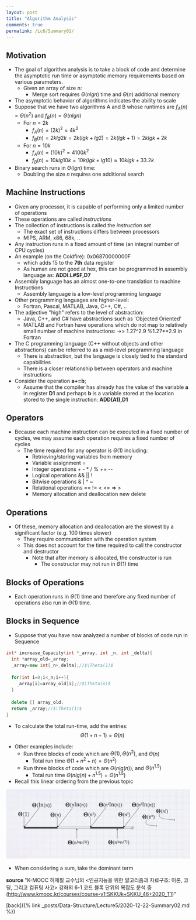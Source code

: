 ```yaml
---
layout: post
title: "Algorithm Analysis"
comments: true
permalink: /Lc6/Summary01/
---
```

## Motivation
- The goal of algorithm analysis is to take a block of code and determine the asymptotic run time or asymptotic memory requirements based on various parameters.
  - Given an array of size n:
    - Merge sort requires $\Theta(n lg n)$ time and $\Theta(n)$ additional memory
- The asymptotic behavior of algorithms indicates the ability to scale
- Suppose that we have two algorithms A and B whose runtimes are $f_{A}(n)=\Theta(n^2)$ and $f_{B}(n)=\Theta(n lg n)$
  - For $n=2k$
    - $f_{A}(n)=(2k)^2=4k^2$
    - $f_{B}(n)=2k lg 2k=2k (lg k+lg 2) = 2k(lg k+1)=2k lg k + 2k$
  - For $n=10k$
    - $f_{A}(n)=(10k)^2=4100k^2$
    - $f_{B}(n)=10k lg 10k=10k(lg k+lg 10)\approx 10k lg k+33.2k$
- Binary search runs in $\Theta(lg n)$ time:
  - Doubling the size _n_ requires one additional search
## Machine Instructions
- Given any processor, it is capable of performing only a limited number of operations
- These operations are called _instructions_
- The collection of instructions is called the _instruction set_
  - The exact set of instructions differs between processors
  - MIPS, ARM, x86, 68k, ..
- Any instruction runs in a fixed amount of time (an integral number of CPU cycles)
- An example (on the Coldfire): 0x06870000000F
  - which adds 15 to the **7th** data register
  - As human are not good at hex, this can be programmed in assembly language as: **ADDI.L#$F,D7**
- Assembly language has an almost one-to-one translation to machine Instructions
  - Assembly language is a low-level programming language
- Other programming languages are higher-level:
  - Fortran, Pascal, MATLAB, Java, C++, C#, ..
- The adjective "high" refers to the level of abstraction:
  - Java, C++, and C# have abstractions such as 'Objected Oriented'
  - MATLAB and Fortran have operations which do not map to relatively small number of machine instructions:
    ->> 1.27^2.9   %1.27**2.9 in Fortran
- The C programming language (C++ without objects and other abstractions) can be referred to as a mid-level programming language
  - There is abstraction, but the language is closely tied to the standard capabilities
  - There is a closer relationship between operators and machine instructions
- Consider the operation **a+=b**;
  - Assume that the compiler has already has the value of the variable **a** in register **D1** and perhaps **b** is a variable stored at the location stored to the single instruction: **ADD(A1),D1**
## Operators
- Because each machine instruction can be executed in a fixed number of cycles, we may assume each operation requires a fixed number of cycles
  - The time required for any operator is $\Theta(1)$ including:
    - Retrieving/storing variables from memory
    - Variable assignment =
    - Integer operations  + - * / % ++ --
    - Logical operations  && || !
    - Bitwise operations  & | ^ ~
    - Relational operations == != < <= => >
    - Memory allocation and deallocation  new delete
## Operations
- Of these, memory allocation and deallocation are the slowest by a significant factor (e.g. 100 times slower)
  - They require communication with the operation system
  - This does not account for the time required to call the constructor and destructor
    - Note that after memory is allocated, the constructor is run
      - The constructor may not run in $\Theta(1)$ time
## Blocks of Operations
- Each operation runs in $\Theta(1)$ time and therefore any fixed number of operations also run in $\Theta(1)$ time.
## Blocks in Sequence
- Suppose that you have now analyzed a number of blocks of code run in Sequence
```cpp
int* increase_Capacity(int *_array, int _n, int _delta){
  int *array_old=_array;
  _array=new int[_n+_delta];//$\Theta(1)$

  for(int i=0;i<_n;i++){
    _array[i]=array_old[i];//$\Theta(n)$
  }

  delete [] array_old;
  return _array;//$\Theta(1)$
}
```
  * To calculate the total run-time, add the entries:
  $$\Theta(1+n+1)=\Theta(n)$$
- Other examples include:
  - Run three blocks of code which are $\Theta(1), \Theta(n^2)$, and $\Theta(n)$
    - Total run time $\Theta(1+n^2+n)=\Theta(n^2)$
  - Run three blocks of code which are $\Theta(n lg(n))$, and $\Theta(n^{1.5})$
    - Total run time $\Theta(n lg(n)+n^{1.5})=\Theta(n^{1.5})$
- Recall this linear ordering from the previous topic

![worder](./_posts/Data-Structure/Lecture5/worder.png)

  - When considering a sum, take the dominant term

**source**
"K-MOOC 허재필 교수님의 <인공지능을 위한 알고리즘과 자료구조: 이론, 코딩, 그리고 컴퓨팅 사고>
강좌의 6-1 코드 블록 단위의 복잡도 분석 중(http://www.kmooc.kr/courses/course-v1:SKKUk+SKKU_46+2020_T1)"

[back]({% link _posts/Data-Structure/Lecture5/2020-12-22-Summary02.md %})
